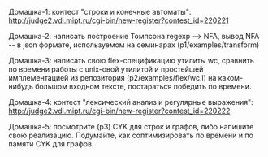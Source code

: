 Домашка-1: контест "строки и конечные автоматы": http://judge2.vdi.mipt.ru/cgi-bin/new-register?contest_id=220221

Домашка-2: написать построение Томпсона regexp --> NFA, вывод NFA -- в json формате, используемом на семинарах (p1/examples/transform)

Домашка-3: написать свою flex-спецификацию утилиты wc, сравнить по времени работы с unix-овой утилитой и простейшей имплементацией из репозитория (p2/examples/flex/wc.l) на каком-нибудь большом входном тексте, постараться победить по времени.

Домашка-4: контест "лексический анализ и регулярные выражения": http://judge2.vdi.mipt.ru/cgi-bin/new-register?contest_id=220222

Домашка-5: посмотрите (p3) CYK для строк и графов, либо напишите свою реализацию. Подумайте, как соптимизировать по времени и по памяти  CYK для графов.
